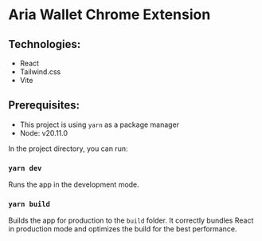 # Aria Wallet Chrome Extension

## Technologies:

- React
- Tailwind.css
- Vite

## Prerequisites:

- This project is using `yarn` as a package manager
- Node: v20.11.0

In the project directory, you can run:

### `yarn dev`

Runs the app in the development mode.

### `yarn build`

Builds the app for production to the `build` folder.
It correctly bundles React in production mode and optimizes the build for the best performance.

